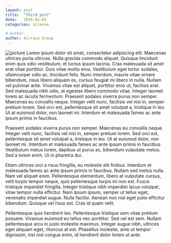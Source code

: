 ```yaml
---
layout: post
title:  "Third post"
date:   2016-02-03
categories: science

# Author.
author: Airraya Group
---
```

![picture](https://placehold.it/250x150)
Lorem ipsum dolor sit amet, consectetur adipiscing elit. Maecenas ultrices porta ultrices. Nulla gravida commodo aliquet. Quisque tincidunt enim quis odio vestibulum, et luctus ipsum lacinia. Cras malesuada sit amet erat vitae porttitor. Duis vitae mollis eros. Vestibulum eget tortor sodales, ullamcorper odio ac, tincidunt felis. Nunc interdum, mauris vitae ornare bibendum, risus libero aliquam ex, cursus feugiat mi libero in nulla. Nullam vel pulvinar ante. Vivamus vitae est aliquet, porttitor eros ut, facilisis erat. Sed malesuada nibh odio, at egestas libero commodo vitae. Integer laoreet lorem ac iaculis fermentum.
Praesent sodales viverra purus non semper. Maecenas eu convallis neque. Integer velit nunc, facilisis vel nisi in, semper pretium lorem. <!-- more -->
Sed orci est, pellentesque sit amet volutpat a, tristique in leo. Ut at euismod dolor, non laoreet mi. Interdum et malesuada fames ac ante ipsum primis in faucibus.

Praesent sodales viverra purus non semper. Maecenas eu convallis neque. Integer velit nunc, facilisis vel nisi in, semper pretium lorem. Sed orci est, pellentesque sit amet volutpat a, tristique in leo. Ut at euismod dolor, non laoreet mi. Interdum et malesuada fames ac ante ipsum primis in faucibus. Vestibulum metus lorem, dapibus ut purus ac, bibendum vulputate metus. Sed a lorem enim. Ut in pharetra dui.

Etiam ultrices orci a risus fringilla, eu molestie elit finibus. Interdum et malesuada fames ac ante ipsum primis in faucibus. Nullam sed metus nulla. Nam vel aliquet enim. Pellentesque elementum, libero at vulputate cursus, velit turpis tempor neque, quis pellentesque turpis mi non est. Fusce tristique imperdiet fringilla. Integer tristique nibh imperdiet lacus volutpat, vitae tempor nulla efficitur. Nam ipsum ipsum, semper ut tellus eget, venenatis imperdiet augue. Nulla facilisi. Aenean non nisl eget justo efficitur bibendum. Quisque vel risus est. Cras id quam velit.

Pellentesque quis hendrerit leo. Pellentesque tristique sem vitae pretium posuere. Vivamus euismod eu tellus nec porttitor. Sed vel est sem. Nullam pellentesque arcu in justo molestie maximus. Integer augue nibh, ultrices eget aliquam eget, rhoncus at est. Phasellus molestie, ante ut tempor dignissim, nisl nisl congue enim, id hendrerit dolor lorem ut ante.